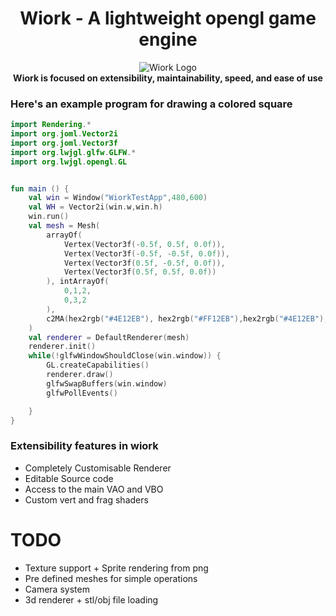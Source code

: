 <div align = "center">    

# Wiork - A lightweight opengl game engine   

![Wiork Logo](https://media.discordapp.net/attachments/1128403479199744092/1135975939973587047/image.png)   
**Wiork is focused on extensibility, maintainability, speed, and ease of use**
</div>   

### Here's an example program for drawing a colored square
```kotlin
import Rendering.*
import org.joml.Vector2i
import org.joml.Vector3f
import org.lwjgl.glfw.GLFW.*
import org.lwjgl.opengl.GL


fun main () {
    val win = Window("WiorkTestApp",480,600)
    val WH = Vector2i(win.w,win.h)
    win.run()
    val mesh = Mesh(
        arrayOf(
            Vertex(Vector3f(-0.5f, 0.5f, 0.0f)),
            Vertex(Vector3f(-0.5f, -0.5f, 0.0f)),
            Vertex(Vector3f(0.5f, -0.5f, 0.0f)),
            Vertex(Vector3f(0.5f, 0.5f, 0.0f))
        ), intArrayOf(
            0,1,2,
            0,3,2
        ),
        c2MA(hex2rgb("#4E12EB"), hex2rgb("#FF12EB"),hex2rgb("#4E12EB"),hex2rgb("#4E12EB"))
    )
    val renderer = DefaultRenderer(mesh)
    renderer.init()
    while(!glfwWindowShouldClose(win.window)) {
        GL.createCapabilities()
        renderer.draw()
        glfwSwapBuffers(win.window)
        glfwPollEvents()

    }
}
```

### Extensibility features in wiork

- Completely Customisable Renderer
- Editable Source code
- Access to the main VAO and VBO
- Custom vert and frag shaders

# TODO

- Texture support + Sprite rendering from png
- Pre defined meshes for simple operations
- Camera system
- 3d renderer + stl/obj file loading